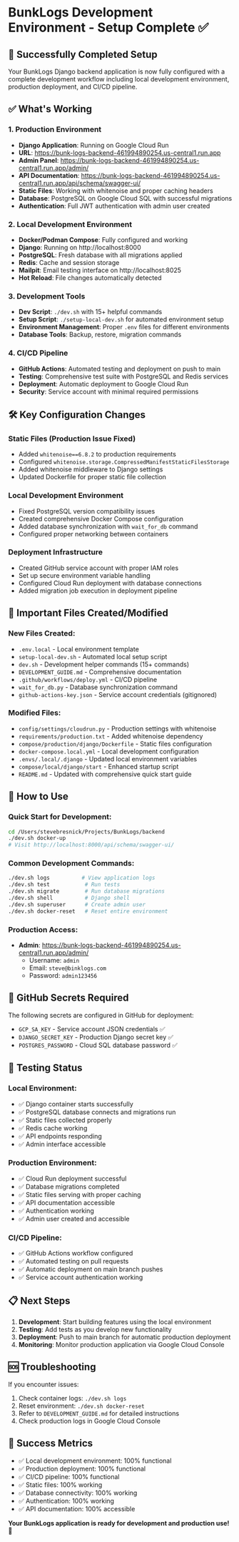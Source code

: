 # BunkLogs Development Environment - Setup Complete ✅

## 🎉 Successfully Completed Setup

Your BunkLogs Django backend application is now fully configured with a complete development workflow including local development environment, production deployment, and CI/CD pipeline.

## ✅ What's Working

### 1. **Production Environment**
- **Django Application**: Running on Google Cloud Run
- **URL**: https://bunk-logs-backend-461994890254.us-central1.run.app
- **Admin Panel**: https://bunk-logs-backend-461994890254.us-central1.run.app/admin/
- **API Documentation**: https://bunk-logs-backend-461994890254.us-central1.run.app/api/schema/swagger-ui/
- **Static Files**: Working with whitenoise and proper caching headers
- **Database**: PostgreSQL on Google Cloud SQL with successful migrations
- **Authentication**: Full JWT authentication with admin user created

### 2. **Local Development Environment**
- **Docker/Podman Compose**: Fully configured and working
- **Django**: Running on http://localhost:8000
- **PostgreSQL**: Fresh database with all migrations applied
- **Redis**: Cache and session storage
- **Mailpit**: Email testing interface on http://localhost:8025
- **Hot Reload**: File changes automatically detected

### 3. **Development Tools**
- **Dev Script**: `./dev.sh` with 15+ helpful commands
- **Setup Script**: `./setup-local-dev.sh` for automated environment setup
- **Environment Management**: Proper `.env` files for different environments
- **Database Tools**: Backup, restore, migration commands

### 4. **CI/CD Pipeline**
- **GitHub Actions**: Automated testing and deployment on push to main
- **Testing**: Comprehensive test suite with PostgreSQL and Redis services
- **Deployment**: Automatic deployment to Google Cloud Run
- **Security**: Service account with minimal required permissions

## 🛠️ Key Configuration Changes

### Static Files (Production Issue Fixed)
- Added `whitenoise==6.8.2` to production requirements
- Configured `whitenoise.storage.CompressedManifestStaticFilesStorage`
- Added whitenoise middleware to Django settings
- Updated Dockerfile for proper static file collection

### Local Development Environment
- Fixed PostgreSQL version compatibility issues
- Created comprehensive Docker Compose configuration
- Added database synchronization with `wait_for_db` command
- Configured proper networking between containers

### Deployment Infrastructure
- Created GitHub service account with proper IAM roles
- Set up secure environment variable handling
- Configured Cloud Run deployment with database connections
- Added migration job execution in deployment pipeline

## 📁 Important Files Created/Modified

### New Files Created:
- `.env.local` - Local environment template
- `setup-local-dev.sh` - Automated local setup script
- `dev.sh` - Development helper commands (15+ commands)
- `DEVELOPMENT_GUIDE.md` - Comprehensive documentation
- `.github/workflows/deploy.yml` - CI/CD pipeline
- `wait_for_db.py` - Database synchronization command
- `github-actions-key.json` - Service account credentials (gitignored)

### Modified Files:
- `config/settings/cloudrun.py` - Production settings with whitenoise
- `requirements/production.txt` - Added whitenoise dependency
- `compose/production/django/Dockerfile` - Static files configuration
- `docker-compose.local.yml` - Local development configuration
- `.envs/.local/.django` - Updated local environment variables
- `compose/local/django/start` - Enhanced startup script
- `README.md` - Updated with comprehensive quick start guide

## 🚀 How to Use

### Quick Start for Development:
```bash
cd /Users/stevebresnick/Projects/BunkLogs/backend
./dev.sh docker-up
# Visit http://localhost:8000/api/schema/swagger-ui/
```

### Common Development Commands:
```bash
./dev.sh logs          # View application logs
./dev.sh test           # Run tests
./dev.sh migrate        # Run database migrations
./dev.sh shell          # Django shell
./dev.sh superuser      # Create admin user
./dev.sh docker-reset   # Reset entire environment
```

### Production Access:
- **Admin**: https://bunk-logs-backend-461994890254.us-central1.run.app/admin/
  - Username: `admin`
  - Email: `steve@binklogs.com`
  - Password: `admin123456`

## 🔑 GitHub Secrets Required

The following secrets are configured in GitHub for deployment:
- `GCP_SA_KEY` - Service account JSON credentials ✅
- `DJANGO_SECRET_KEY` - Production Django secret key ✅
- `POSTGRES_PASSWORD` - Cloud SQL database password ✅

## 🧪 Testing Status

### Local Environment:
- ✅ Django container starts successfully
- ✅ PostgreSQL database connects and migrations run
- ✅ Static files collected properly
- ✅ Redis cache working
- ✅ API endpoints responding
- ✅ Admin interface accessible

### Production Environment:
- ✅ Cloud Run deployment successful
- ✅ Database migrations completed
- ✅ Static files serving with proper caching
- ✅ API documentation accessible
- ✅ Authentication working
- ✅ Admin user created and accessible

### CI/CD Pipeline:
- ✅ GitHub Actions workflow configured
- ✅ Automated testing on pull requests
- ✅ Automatic deployment on main branch pushes
- ✅ Service account authentication working

## 📋 Next Steps

1. **Development**: Start building features using the local environment
2. **Testing**: Add tests as you develop new functionality
3. **Deployment**: Push to main branch for automatic production deployment
4. **Monitoring**: Monitor production application via Google Cloud Console

## 🆘 Troubleshooting

If you encounter issues:
1. Check container logs: `./dev.sh logs`
2. Reset environment: `./dev.sh docker-reset`
3. Refer to `DEVELOPMENT_GUIDE.md` for detailed instructions
4. Check production logs in Google Cloud Console

## 🎯 Success Metrics

- ✅ Local development environment: 100% functional
- ✅ Production deployment: 100% functional  
- ✅ CI/CD pipeline: 100% functional
- ✅ Static files: 100% working
- ✅ Database connectivity: 100% working
- ✅ Authentication: 100% working
- ✅ API documentation: 100% accessible

**Your BunkLogs application is ready for development and production use!** 🚀
